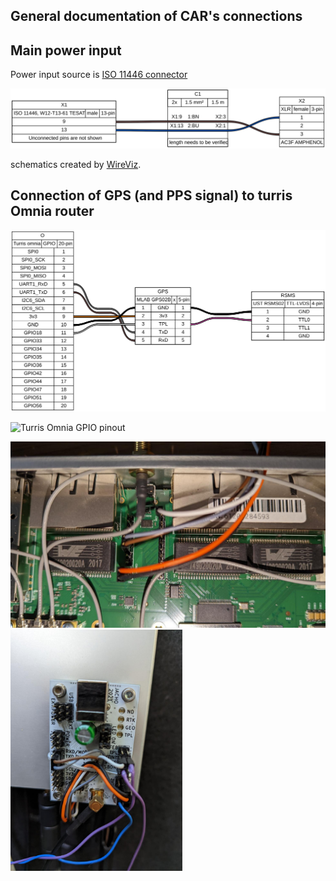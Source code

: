 ## General documentation of CAR's connections 

## Main power input 

Power input source is [ISO 11446 connector](https://en.wikipedia.org/wiki/ISO_11446)

![Power input cable](power_input_cable/power_input.svg)

schematics created by [WireViz](https://github.com/formatc1702/WireViz).


## Connection of GPS (and PPS signal) to turris Omnia router

![GPS, Omnia, RSMS](omnia_gps_connection/omnia_gps_connection.svg)

![Turris Omnia GPIO pinout](https://wiki.turris.cz/doc/_media/omnia-pinout.png)

<img src="omnia_gps_connection/omnia_gps.jpg" width="650"/> <img src="omnia_gps_connection/omnia_gps_2.jpg" width="275"/> 
